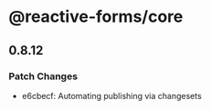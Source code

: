 # @reactive-forms/core

## 0.8.12

### Patch Changes

-   e6cbecf: Automating publishing via changesets
